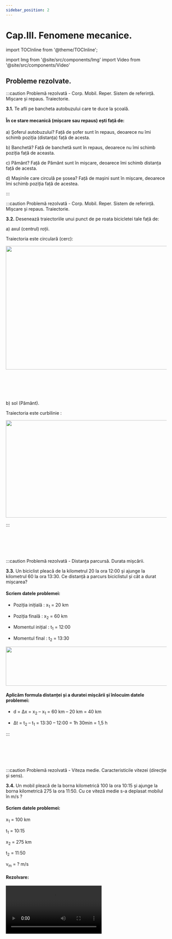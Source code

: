 ```yaml
---
sidebar_position: 2
---
```


# Cap.III. Fenomene mecanice.


import TOCInline from '@theme/TOCInline';

<TOCInline toc={toc} />



import Img from '@site/src/components/Img'
import Video from '@site/src/components/Video'


## Probleme rezolvate.


:::caution Problemă rezolvată - Corp. Mobil. Reper. Sistem de referință. Mișcare și repaus. Traiectorie.

**3.1.** Te afli pe bancheta autobuzului care te duce la școală. 

#### În ce stare mecanică (mișcare sau repaus) ești față de:
a)	Şoferul autobuzului? Față de șofer sunt în repaus, deoarece nu îmi schimb poziția (distanța) față de acesta.

b)	Banchetă? Față de banchetă sunt în repaus, deoarece nu îmi schimb poziția față de aceasta.

c)	Pământ? Față de Pământ sunt în mișcare, deoarece îmi schimb distanța față de acesta.

d)	Mașinile care circulă pe șosea?  Față de mașini sunt în mișcare, deoarece îmi schimb poziția față de acestea.


:::




:::caution Problemă rezolvată - Corp. Mobil. Reper. Sistem de referință. Mișcare și repaus. Traiectorie.

**3.2.** Desenează traiectoriile unui punct de pe roata bicicletei tale față de:

a)	axul (centrul) roții.

Traiectoria este circulară (cerc):

<Img className="img-responsive4" src="fizica/clasa6/capitolul3/3_1_1_Poza4_TraiectoriaCirculara.jpg" width="1280" height="386" />

<br></br>
<br></br>

b) sol (Pământ).

Traiectoria este curbilinie :

<Img className="img-responsive4" src="fizica/clasa6/capitolul3/3_1_1_Poza5_ProblemaModel2TraiectorieCurbilinie.jpg" width="1280" height="304" />


:::


<br></br>
<br></br>










:::caution Problemă rezolvată - Distanța parcursă. Durata mișcării.

**3.3.** Un biciclist pleacă de la kilometrul 20 la ora 12:00 și ajunge la kilometrul 60 la ora 13:30. Ce distanță a parcurs biciclistul și cât a durat mișcarea?


#### Scriem datele problemei:

- Poziția inițială : x<sub>1</sub> = 20 km

- Poziția finală : x<sub>2</sub> = 60 km

- Momentul inițial : t<sub>1</sub> = 12:00
 
- Momentul  final : t<sub>2</sub> = 13:30



<Img className="img-responsive4" src="fizica/clasa6/capitolul3/3_1_2_Poza1_ProblemaModel1Traiectorie.jpg" width="1000" height="122" /> 


#### Aplicăm formula distanței și a duratei mișcării și înlocuim datele problemei:

- d = Δx = x<sub>2</sub> – x<sub>1</sub> = 60 km – 20 km = 40 km

- Δt = t<sub>2</sub> – t<sub>1</sub> = 13:30 – 12:00 = 1h 30min = 1,5 h



:::


<br></br>
<br></br>








:::caution Problemă rezolvată - Viteza medie. Caracteristicile vitezei (direcție și sens).

**3.4.** Un mobil pleacă de la borna kilometrică 100 la ora 10:15 și ajunge la borna kilometrică 275 la ora 11:50. Cu ce viteză medie s-a deplasat mobilul în m/s ?

#### Scriem datele problemei:

x<sub>1</sub> = 100 km

t<sub>1</sub> = 10:15

x<sub>2</sub> = 275 km

t<sub>2</sub> = 11:50

v<sub>m</sub> = ? m/s



#### Rezolvare:


<Video src="https://www.youtube.com/embed/30TtBvVVFCQ" />

<br></br>

- Scriem formula vitezei medii, calculăm distanța parcursă și durata mișcării în SI și înlocuim în formulă:


<Img className="img-responsive4" src="fizica/clasa6/capitolul3/3_1_3_Poza13_RezolvareProblemaModel1_vers2.jpg" width="1000" height="348" />



:::



:::caution Problemă rezolvată - Viteza medie. Caracteristicile vitezei (direcție și sens).

**3.5.** Un șofer pleacă de la borna kilometrică 240 la ora 10:50 și ajunge la borna kilometrică 80 la ora 11:40. Cu ce viteză medie a mers șoferul în m/s și în km/h ?


#### Scriem datele problemei:

x<sub>1</sub> = 240 km

t<sub>1</sub> = 10:50

x<sub>2</sub> = 80 km

t<sub>2</sub> = 11:40

v<sub>m</sub> = ? m/s, km/h


#### Rezolvare:

<Video src="https://www.youtube.com/embed/3_nB2Gc09CY" />

- Scriem formula vitezei medii, calculăm distanța parcursă și durata mișcării în SI și înlocuim în formulă:

<Img className="img-responsive4" src="fizica/clasa6/capitolul3/3_1_3_Poza14_RezolvarePartea1_ProblemaModel2_vers2.jpg" width="1000" height="417" />

<br></br>
<br></br>


- Transformăm viteza din m/s în km/h:

<Img className="img-responsive4" src="fizica/clasa6/capitolul3/3_1_3_Poza15_RezolvarePartea2_ProblemaModel2_vers2.jpg" width="1000" height="148" />





:::


:::caution Problemă rezolvată - Viteza medie. Caracteristicile vitezei (direcție și sens).

**3.6.** Transformă vitezele următoare în m/s:

<Img className="img-responsive4" src="fizica/clasa6/capitolul3/3_1_3_Poza15bis_Cerinta_ProblemaModel3_vers2.jpg" width="1000" height="231" />


<br></br>
<br></br>


#### Rezolvare:

<Video src="https://www.youtube.com/embed/k3psd01JLng" />


<br></br>
<br></br>


<Img className="img-responsive4" src="fizica/clasa6/capitolul3/3_1_3_Poza16_Rezolvare_ProblemaModel3_vers2.jpg" width="1000" height="274" />






:::


:::caution Problemă rezolvată - Viteza medie. Caracteristicile vitezei (direcție și sens).

**3.7.** Diana locuiește la o distanță D = 2 km față de școală. Într-o zi ea a aplecat de acasă la ora 7:10. După ce parcurge un sfert din distanță, realizează că și-a uitat proiectul la fizică și se întoarce să îl ia. La ora 7:50 ajunge la școală. Să se determine viteza medie a Dianei în m/s și în km/h.

#### Scriem datele problemei:

- D = 2 km = 2000 m

- t<sub>1</sub> = 7:10

- t<sub>2</sub> = 7:50



<Img className="img-responsive4" src="fizica/clasa6/capitolul3/3_1_3_Poza5_CalculProblemaModel_vers3.jpg" width="1000" height="642" /> 

<br></br>
<br></br>



Dacă poți reține, o viteză exprimată în m/s poate fi transformată în km/h, prin înmulțirea valorii ei cu **3,6.**

:::











<br></br>
<br></br>






:::caution Problemă rezolvată - Tipuri de mișcare. Mișcarea rectilinie uniformă.

**3.8.** Antrenorul Luizei a cronometrat mișcarea ei pe pista de 100 m și a trecut datele mișcării în următorul tabel.

<Img className="img-responsive4" src="fizica/clasa6/capitolul3/3_1_4a_Poza2_TabelProblemaModel1.jpg" width="1000" height="141" />



a)	Ce fel de mișcare are Luiza ?

b)	Calculează viteza medie.

c)	Determină legea mișcării.


#### Rezolvare:

<Video src="https://www.youtube.com/embed/YI0tJ_5CG3A" />




a) Observăm în tabel faptul că, Luiza parcurge distanțe egale (25 m) în intervale de timp egale (3 s).  Deci Luiza are o mișcare rectilinie și uniformă. Atenție, în cazul în care viteza corpului este constantă, obligatoriu traiectoria este rectilinie. În mișcarea curbilinie și în cea de rotație, viteza nu poate fi constantă. 


b)

<Img className="img-responsive4" src="fizica/clasa6/capitolul3/3_1_4a_Poza3_Ecuatia1ProblemaModel1.jpg" width="1000" height="100" />

<br></br>
<br></br>


Când viteza ne dă cu perioadă, este bine să lucrăm cu fracție ireductibilă 

<Img className="img-responsive4" src="fizica/clasa6/capitolul3/3_1_4a_Poza3bis_Ecuatia1bisProblemaModel1.jpg" width="1000" height="99" />

<br></br>
<br></br>

c)	Înlocuim în legea mișcării pe x<sub>0</sub>, v și pe t<sub>0</sub> :


<Img className="img-responsive4" src="fizica/clasa6/capitolul3/3_1_4a_Poza4_Ecuatia2ProblemaModel1.jpg" width="1280" height="188" />


:::



<br></br>
<br></br>





:::caution Problemă rezolvată - Reprezentarea grafică a mișcării.


**3.9.** Pentru a reprezenta graficul mișcării unui mobil (alergării Luizei pe pista de 100m) trebuie să se parcurgă următoarele patru etape:


#### 3.9.A. Se realizează un tabel cu datele mișcării (pozițiile și momentele de timp corespunzătoare acestora).


<Img className="img-responsive4" src="fizica/clasa6/capitolul3/3_1_4b_Poza1_TabelGraficulMiscarii.jpg" width="1000" height="141" />



#### 3.9.B.	Se trasează axele, două drepte perpendiculare, una orizontală și una verticală, pe foaie de matematică sau pe hârtie milimetrică. Axa orizontală se numește axa abscisei (Ox) și cea verticală se numește axa ordonatei (Oy). Se gradează (calibrează) cele două axe prin alegerea unui etalon pentru fiecare, astfel încât să putem reprezenta toate pozițiile mobilului și momentele corespunzătoare lor. 

Pentru exemplu nostru voi alege ca etalon (scară) pentru axa distanței: 
1 cm : 5 m, iar pentru axa timpului: 1 cm : 1 s.

- Punctul de intersecție al axelor este O = originea pentru fiecare axă, adică în acest punct avem 0 m și 0 s.

- Abscisa este axa timpului. Se notează axa și la extremitatea acesteia, se scrie t (s).

- Ordonata este axa distanțelor (pe această axă se notează pozițiile mobilului). Se notează axa și la extremitatea ei se scrie x (m).


#### 3.9.C.	Se trasează pe grafic fiecare punct din tabel.


•	Primul punct este chiar în origine, O (x<sub>0</sub>=0, t<sub>0</sub>=0).

•	Pentru a reprezenta al doilea punct, A (x<sub>1</sub> = 25 m, t<sub>1</sub> = 3 s), procedăm în felul următor: în dreptul valorii numerice a lui 3 s se duce, punctat, o dreaptă verticală. În dreptul valorii numerice a lui 25 m se duce, punctat, o dreaptă orizontală. Punctul de intersecție al celor două drepte punctate este punctul de pe grafic de coordonate A(x<sub>1</sub>, t<sub>1</sub>).

•	Se continuă și cu celelalte trei puncte: B (x<sub>2</sub>, t<sub>2</sub>), C (x<sub>3</sub>, t<sub>3</sub>), D(x<sub>4</sub>, t<sub>4</sub>), după modelul arătat mai sus, până sunt trecute pe grafic toate cele cinci puncte din tabel.


#### 3.9.D. Se trasează graficul mișcării prin unirea tuturor punctelor construite anterior.



<Img className="img-responsive4" src="fizica/clasa6/capitolul3/3_1_4b_bis_Poza1bis_GraficulMiscarii.jpg" width="1000" height="788" />



<br></br>
<br></br>

<Video src="https://www.youtube.com/embed/PSg_gcnEYXI" />



Observaţie: Nu confunda traiectoria mobilului cu graficul mișcării!

Observaţii:

Folosind graficul mișcării putem afla mai multe informații referitoare la modul în care se deplasează un mobil:

- graficul mișcării rectilinii și uniforme este o dreaptă.

- dacă mobilul este în repaus, graficul mișcării este o dreaptă orizontală.

- pentru a desena graficul mișcării este suficient să reprezentăm minim două puncte care unite, vor determina dreapta graficului.

- dreapta care reprezintă mișcarea rectilinie și uniformă este mai înclinată (formează un unghi mai mare cu orizontala) atunci când viteza este mai mare.




<Video src="https://www.youtube.com/embed/jrC7Ro0KcSY" />


:::






:::caution Problemă rezolvată - Reprezentarea grafică a mișcării.

**3.10.** Graficul mișcării unui mobil este reprezentat în figura următoare: 

<Img className="img-responsive4" src="fizica/clasa6/capitolul3/3_1_4b_Poza2_GraficulMiscariiProblemaModel.jpg" width="1000" height="654" />


a)	Care sunt pozițiile mobilului la momentele: t<sub>1</sub> = 0, respectiv t<sub>2</sub> = 2h?

b)	Se depărtează sau se apropie mobilul de reper?

c)	În ce moment ajunge mobilul la poziția de 120 km?

d)	În ce moment ajunge mobilul în reper?

e)	Care este viteza mobilului în m/s?




#### Rezolvare:


a)	La t<sub>1</sub> = 0 h, mobilul este în poziția x<sub>1</sub> = 200 km. Din origine, urcăm pe verticală (axa poziției) până intersectăm graficul și așa determinăm poziția x<sub>1</sub> = 200 km.
La t<sub>2</sub> = 2 h, mobilul este în poziția x<sub>2</sub> = 100 km. Urcăm pe verticală (axa poziției) până intersectăm graficul și de la grafic mergem pe orizontală punctat, până intersectăm axa poziției, așa determinăm poziția x<sub>2</sub> = 100 km.

b)	Mobilul se apropie de reper (poziția 0 km), deoarece pozițiile mobilului scad odată cu creșterea timpului .

c)	La 120 km, mobilul este la momentul de 1,5 h de la plecare. Pornim cu o dreaptă punctată din 120 km pe orizontală, până întâlnim graficul și de aici, coborâm punctat pe verticală pe axa timpului.

d)	În reper, poziția 0 km, avem timpul de 4 h. Din origine, mergem pe orizontală (axa timpului) până intersectăm graficul și așa determinăm timpul de 4 h.

e)	Scriem formula vitezei:

<Img className="img-responsive4"  src="fizica/clasa6/capitolul3/3_1_4b_Poza3_Ecuatia1ProblemaModel_vers2.jpg" width="1000" height="103" />

La calculul distanței, scădem x<sub>1</sub> - x<sub>2</sub>, deoarece x<sub>1</sub> > x<sub>2</sub> (distanța este tot timpul pozitivă).

La calculul timpului, scădem t<sub>2</sub> - t<sub>1</sub>, deoarece t<sub>2</sub> > t<sub>1</sub> (timpul este pozitiv).

<Img className="img-responsive4" src="fizica/clasa6/capitolul3/3_1_4b_Poza4_Ecuatia2ProblemaModel_vers2.jpg" width="1000" height="124" />

<br></br>
<br></br>


<Video src="https://www.youtube.com/embed/r0HcxgJlXCY" />



:::




:::caution Problemă rezolvată - Reprezentarea grafică a mișcării.

**3.11.** În următorul tabel sunt trecute datele mișcării unui mobil.


<Img className="img-responsive4" src="fizica/clasa6/capitolul3/3_1_4b_Poza4bis_TabelGraficulMiscarii_ProblemaModel.jpg" width="1000" height="79" />

Reprezintă graficul mișcării folosind ca etaloane 
  
  - 1 cm : 2 s
  
  - 1 cm : 2 m.


#### Rezolvare:


<Video src="https://www.youtube.com/embed/1C1IHd6e7cg" />




:::







<br></br>
<br></br>






:::caution Problemă rezolvată - Mișcarea rectilinie uniform variată.

**3.12.** Privește cu atenție datele despre mișcarea fetei. Cum determinăm tipul mișcării ei ? 

Observăm că în intervale de timp egale (de 4 s), fata parcurge distanțe din ce în ce mai mari. Dacă efectuăm calculul vitezelor pe fiecare porțiune, acestea cresc. Vitezele cresc cu valori egale (Δv = 1 m/s) în intervale de timp egale (Δt = 4 s). Cum accelerația este raportul dintre variația vitezei pe intervalul de timp, rezultă că mișcarea este rectilinie uniform accelerată.


<Img className="img-responsive4" src="fizica/clasa6/capitolul3/3_1_6_Poza1_RezolvareaProblemaModel1_vers2.jpg" width="1000" height="521" />

:::



:::caution Problemă rezolvată - Mișcarea rectilinie uniform variată.

**3.13.** Pentru a intra într-o depășire, o mașină care se deplasează cu o viteză de 54 km/h, accelerează cu 4 m/s<sup>2</sup>. La ce viteză ajunge mașina după 5 s ?


#### Rezolvare:

<Video src="https://www.youtube.com/embed/DHe-GVJcZ6Q" />


<br></br>


- Notăm datele problemei și le transformăm în SI:

<Img className="img-responsive4" src="fizica/clasa6/capitolul3/3_1_6_Poza2_DateleProblemeiModel2_vers2.jpg" width="1000" height="386" />


<br></br>
<br></br>

- Scriem formula accelerației și scoatem necunoscuta, v<sub>2</sub>:


<Img className="img-responsive4" src="fizica/clasa6/capitolul3/3_1_6_Poza3_RezolvareaProblemaModel2_vers2.jpg" width="1000" height="342" />

:::


<br></br>
<br></br>





:::caution Problemă rezolvată - Sinteză recapitulativă - Mișcare și Repaus

**3.14.** În următorul tabel se dau datele mișcării a două mobile M<sub>1</sub> și M<sub>2</sub>.

<Img className="img-responsive4" src="fizica/clasa6/capitolul3/3_1_7_Poza1_TabelProblemaModel_vers2.jpg" width="1000" height="108" />


a) Determină pozițiile mobilului M<sub>2</sub> știind legea de mișcare x<sub>M2</sub> = 30 + 12∙ t

b) Realizează graficele mișcării celor două mobile.

**Etaloane:**

1 cm : 30 m

1 cm : 5 s


c) Care este poziția celor două mobile la t = 20 s ?

d) Determină viteza medie a celor două mobile.

e) Scrie legea de mișcare pentru mobilul M<sub>1</sub>.



#### Rezolvare:

<Video src="https://www.youtube.com/embed/7EvS-3eY7Qw" />

<br></br>

a) x<sub>M2</sub> = 30 + 12 ∙ t

x<sub>0M2</sub> = 30 + 12 ∙ 0 = 30 m

x<sub>1M2</sub> = 30 + 12 ∙ 5 = 90 m

x<sub>2M2</sub> = 30 + 12 ∙ 30 = 390 m

x<sub>3M2</sub> = 30 + 12 ∙ 40 = 510 m


<Img className="img-responsive4" src="fizica/clasa6/capitolul3/3_1_7_Poza2_TabelProblemaModel_Completat_vers2.jpg" width="1000" height="109" />


<br></br>
<br></br>

b)	Graficul de mișcare al celor două mobile:

<Img className="img-responsive4" src="fizica/clasa6/capitolul3/3_1_7_Poza3_GraficMiscare.jpg" width="1000" height="704" />



<br></br>
<br></br>


c) Pentru M<sub>1</sub>: la t = 20 s avem poziția x = 120 m.

Pentru M<sub>2</sub>: la t = 20 s avem poziția x = 270 m.


d)

<Img className="img-responsive4" src="fizica/clasa6/capitolul3/3_1_7_Poza4_RezolvareLiteraD_vers2.jpg" width="1000" height="227" />


<br></br>
<br></br>


e) x<sub>M1</sub> = x<sub>0</sub> + v(t – t<sub>0</sub>) = 0 + 6 ∙ t = 6t

:::



<br></br>
<br></br>










:::caution Problemă rezolvată - Masa, măsură a inerţiei. Unităţi de măsură.

**3.15.** O minge de tenis de câmp și una de baschet se deplasează cu aceeași viteză. Pe care o oprești mai ușor?


#### Rezolvare:

Oprim mai ușor mingea de tenis deoarece, ea are masa mai mică decât cea de baschet. Având masa mai mică are și inerția mai mică și se opune mai puțin la schimbarea stării de mișcare în care se afla.

:::



<br></br>
<br></br>




:::caution Problemă experimentală - Densitatea corpurilor, unitate de măsură. Determinarea densităţii.


**3.16.** Densitatea, o constantă de material.


<Video src="https://www.youtube.com/embed/Jo0bJ-ZWoqQ" />


**Materiale necesare:** cântar, 2 pahare Berzelius, cilindru gradat, apă.

**Descrierea experimentului:** 

- Măsoară cu cilindrul gradat un anumit volum de apă: V<sub>1</sub> = 50cm<sup>3</sup>.
- Măsoară cu cântarul masa acestui volum de apă: m<sub>1</sub> = 50 g.
- Măsoară cu cilindrul gradat un alt volum de apă: V<sub>2</sub> = 200 cm<sup>3</sup>.
- Măsoară cu cântarul masa celui de-al doilea volum de apă: m<sub>2</sub> = 200,1 g.
- Calculează pentru fiecare volum de apă, raportul dintre masa și volumul apei. 

Ce observi ?




Observaţie: Observăm că deși masa și volumul apei din pahar se modifică, raportul lor rămâne constant.




**Concluzia experimentului:**


<Img className="img-responsive4" src="fizica/clasa6/capitolul3/3_2_4_Poza1_FormulaDensitatii.jpg" width="1000" height="113" />





:::






:::caution Problemă experimentală - Densitatea corpurilor, unitate de măsură. Determinarea densităţii.


**3.17.** Determinarea densității unui corp.


<Video src="https://www.youtube.com/embed/kDMFrEzFQAs" />


**Materiale necesare:** cântar, un corp (cilindru metalic), cilindru gradat cu apă.

**Descrierea experimentului:** 

- Măsoară cu cântarul masa corpului: m = 73,3 g.
- Măsoară cu cilindrul gradat volumul corpului: V = 10 cm<sup>3</sup>.
- Calculează raportul dintre masa și volumul corpului. 


Observaţie: Raportul dintre masa și volumul corpului reprezintă densitatea corpului.



**Concluzia experimentului:**


<Img className="img-responsive4" src="fizica/clasa6/capitolul3/3_2_4_Poza4_CalculExperimentul7_vers2.jpg" width="1000" height="281" />



:::







:::caution Problemă rezolvată - Densitatea corpurilor, unitate de măsură. Determinarea densităţii.

**3.18.** Cât cântărește un litru de ulei alimentar? Densitatea uleiului este de 0,8 g/mL.


#### Rezolvare:



- Notăm datele problemei și le transformăm în SI:

<Img className="img-responsive4" src="fizica/clasa6/capitolul3/3_2_4_Poza5_DateleProblemeiModel1_vers3.jpg" width="1000" height="317" />

<br></br>
<br></br>


- Scriem formula densității și scoatem necunoscuta:


<Img className="img-responsive4" src="fizica/clasa6/capitolul3/3_2_4_Poza6_RezolvareaProblemeiModel1.jpg" width="1000" height="246" />


<br></br>
<br></br>



<Video src="https://www.youtube.com/embed/bR14A1--ICY" />


:::







<br></br>
<br></br>







:::caution Problemă experimentală - Greutatea (G)


**3.19.** Cum măsurăm accelerația gravitațională a Pământului ?



<Video src="https://www.youtube.com/embed/KF5SzpFSRsc" />


**Materiale necesare:** dinamometru, corp cu cârlig și discuri crestate.



**Descrierea experimentului:** 

- Măsoară cu un dinamometru greutățile mai multor corpuri a căror masă o cunoști.
- Calculează pentru fiecare corp raportul G/m. Trece datele în următorul tabel:
 
<Img className="img-responsive4" src="fizica/clasa6/capitolul3/3_3_3_1_Poza1_PozaTabelExperiment13.jpg" width="1000" height="403" />


Observaţie: Raportul G/m are aceeași valoare pentru fiecare corp în parte. Se obține valoarea 10 N/kg.




**Concluzia experimentului:**

Raportul G/m are aceeași valoare respectiv 10 N/kg.


:::



:::caution Problemă rezolvată - Greutatea (G)


**3.20.** Cât cântărește un corp cu o greutate de 1 N ?


#### Rezolvare:



- Notăm datele problemei:

G = 1 N 

g = 9,8 N/kg

m = ?


- Scriem formula greutății și scoatem necunoscuta :


<Img className="img-responsive4" src="fizica/clasa6/capitolul3/3_3_3_1_Poza2_PozaRezolvareProblemaModel1_vers3.jpg" width="1000" height="226" />



:::

<br></br>
<br></br>







:::caution Problemă experimentală - Forța elastică (Fe)


**3.21.** Cum se determină constanta elastică?



<Video src="https://www.youtube.com/embed/Zc31kjOmRsg" />



**Materiale necesare:** dinamometru, disc cu mase marcate, riglă.


Observaţie: Greutatea corpului suspendat este forța deformatoare, egală în modul cu forța elastică (au aceeași valoare numerică) : |G<sub>1</sub> | = |F<sub>1</sub> | = |F<sub>e1</sub> |.



**Descrierea experimentului:** 

- Suspendă dinamometrul pe un suport.

- Măsoară lungimea inițială a resortului dinamometrului: L<sub>0</sub> = 2 cm.

- Suspendă de cârligul dinamometrului un corp și măsoară-i greutatea G<sub>1</sub> = F<sub>e1</sub> = 0,12 N.

- Măsoară lungimea resortului dinamometrului deformat: L<sub>1</sub> = 3,2 cm.

- Calculează alungirea (deformarea) resortului : ΔL<sub>1</sub> = L<sub>1</sub> - L<sub>0</sub> = 1,2 cm.

- Mai repetă aceleași operații pentru încă cel puțin un corp de masă diferită față de primul. Trece datele experimentale în următorul tabel :
 

 
<Img className="img-responsive4" src="fizica/clasa6/capitolul3/3_3_3_3_Poza5_TabelExperiment15_vers2.jpg" width="1000" height="313" />


Observaţie: Raportul F<sub>e</sub> / ΔL este constant pentru un resort dat. 




**Concluzia experimentului:**

Cu cât greutatea corpului suspendat crește, cu atât crește și alungirea resortului.  Deci, forța elastică este direct proporțională cu deformarea resortului.




:::





:::caution Problemă rezolvată - Forța elastică (Fe)

**3.22.** Un resort are lungimea inițială de 6 cm și când este deformat are 10 cm. Știind că resortul are 40 N /m, determină:

a)	Forța deformatoare.

b)	Forța elastică.

c)	Ce fel de deformare elastică suferă resortul ?

d)	Reprezintă cele două forțe ce acționează asupra resortului.



#### Rezolvare:

- Notăm datele problemei și le transformăm în SI:

<Img className="img-responsive4" src="fizica/clasa6/capitolul3/3_3_3_3_Poza6_DateleInitialeProblemaModel1.jpg" width="1000" height="450" />

<br></br>
<br></br>

a) Scriem legea deformării elastice: |F| = |F<sub>e</sub>| = k ∙ ΔL

<Img className="img-responsive4" src="fizica/clasa6/capitolul3/3_3_3_3_Poza7_RezolvarePunctulAProblemaModel1.jpg" width="1000" height="184" />

<br></br>
<br></br>


b) Forța elastică (Fe) este egală în modul cu forța deformatoare (F).

|F<sub>e</sub>| = |F| = 1,6 N.

<br></br>

c)	Resortul este alungit, deoarece lungimea lui creşte când este deformat.

<br></br>

d)	Forța deformatoare (F) o desenăm un segment cu săgeată orientat spre dreapta, deoarece ea alungeşte resortul.

Forța elastică (F<sub>e</sub>) o desenăm un segment cu săgeată orientat în sens opus forței deformatoare (spre stânga), deoarece ea readuce la forma inițială resortul.


<Img className="img-responsive4" src="fizica/clasa6/capitolul3/3_3_3_3_Poza8_fortaDeformatoareSiFortaElastica.jpg" width="1280" height="422" />

:::






<br></br>


:::caution Problemă rezolvată - Forța elastică (Fe)

**3.23.** Un resort are lungimea inițială de 8 cm, iar deformat are lungimea de 3 cm. Știind forța elastică de 400 N, se cere :

a)	Constanta elastică a resortului.

b)	Tipul deformării.

c)	Reprezentarea forței deformatoare și a forței elastice folosind ca etalon 

1 cm = 200 N.


#### Rezolvare




- Scriem datele problemei:

l<sub>1</sub> = 8 cm

l<sub>2</sub> = 3 cm

F<sub>e</sub> = 400 N

a)	Scriem legea deformării elastice, calculăm deformarea Δl și scoatem necunoscuta k:


<Img className="img-responsive4" src="fizica/clasa6/capitolul3/3_3_3_3_Poza9_RezolvareProblemaModel2_vers2.jpg" width="1000" height="367" />

b) Tipul deformării: comprimare, deoarece l<sub>2</sub> < l<sub>1</sub>.



c)	1 cm : 200 N

400 : 200 = 2cm au segmentele celor două forțe, egale în modul dar de sens opus.

<Img className="img-responsive4" src="fizica/clasa6/capitolul3/3_3_3_3_Poza10_DesenForteProblemaModel2.jpg" width="1000" height="622" />

<br></br>

<Video src="https://www.youtube.com/embed/zrDhDLzIfk0" />



:::





<br></br>




:::caution Problemă rezolvată - Forța elastică (Fe)

**3.24.** Un resort este deformat cu 5 dm de o forță de 3000 N.
 
a)	Cât este forța care deformează același resort cu 900 mm ?
 
b)	Reprezintă graficul deformării în funcție de forța deformatoare, folosind ca etaloane:

  - pentru axa forței 1cm = 1000 N și 
  
  - pentru axa deformării 1cm = 0,1 m.



#### Rezolvare


- Scriem datele problemei și le transformăm în SI:


<Img className="img-responsive4" src="fizica/clasa6/capitolul3/3_3_3_3_Poza11_DateleProblemeiProblemaModel3_vers2.jpg" width="1000" height="277" />

a) Scriem legea deformării elastice pentru prima forță deformatoare și scoatem necunoscuta k:



<Img className="img-responsive4" src="fizica/clasa6/capitolul3/3_3_3_3_Poza12_RezolvareLitAProblemaModel3_vers2.jpg" width="1000" height="247" />



Scriem legea deformării elastice pentru a doua forță deformatoare și scoatem necunoscuta F<sub>2</sub>:


<Img className="img-responsive4" src="fizica/clasa6/capitolul3/3_3_3_3_Poza13_RezolvareLitAPart2ProblemaModel3_vers2.jpg" width="1000" height="104" />



b) 

<Img className="img-responsive4" src="fizica/clasa6/capitolul3/3_3_3_3_Poza14_graficProblemaModel3.jpg" width="1000" height="705" />



<br></br>

<Video src="https://www.youtube.com/embed/d2euTrSJOC0" />


:::





<br></br>
<br></br>







:::caution Probleme recapitulative de dificultate crescută (pentru olimpici) - Mișcare și Repaus

<br></br>


**3.25.** Un mobil se mișcă uniform încetinit până la oprire cu accelerația de 1,5 m/s<sup>2</sup>, într-un minut. Ce distanță a parcurs mobilul?


#### Rezolvare:



- Notăm datele problemei:

  - a = 1,5 m/s<sup>2</sup> = constantă
  
  - v<sub>0</sub> > 0
  
  - v = 0 (mobilul se oprește)
  
  - Δt = 1 min = 60 s



- Scriem formula accelerației și calculăm viteza inițială, v<sub>0</sub>, a mobilului:


<Img className="img-responsive4" src="fizica/clasa6/capitolul3/3_1_8_Poza1_Rezolvare1_ProblemaModel1_vers2.jpg" width="1000" height="191" />

<br></br>
<br></br>


- Din expresia vitezei medii obținem :



<Img className="img-responsive4" src="fizica/clasa6/capitolul3/3_1_8_Poza2_Rezolvare2_ProblemaModel1.jpg" width="1000" height="80" />


<br></br>
<br></br>


- Cum în mișcarea uniform variată viteza este o funcție liniară de timp (adică crește/scade constant în aceleași interval de timp), viteza medie este media aritmetică a vitezelor inițială (v<sub>0</sub>) și finală (v), obținem:


<Img className="img-responsive4" src="fizica/clasa6/capitolul3/3_1_8_Poza3_Rezolvare3_ProblemaModel1_vers2.jpg" width="1000" height="249" />




<br></br>
<br></br>







<Video src="https://www.youtube.com/embed/URkVWrt_WzM" />


:::





:::caution Probleme recapitulative de dificultate crescută (pentru olimpici) - Mișcare și Repaus

<br></br>


**3.26.** Determinarea legii mișcării uniform variată.


#### Rezolvare:


- Din expresia vitezei medii obținem:



<Img className="img-responsive4" src="fizica/clasa6/capitolul3/3_1_8_Poza4_Rezolvare1_ProblemaModel2.jpg" width="1000" height="67" />


<br></br>
<br></br>



- Cum în mișcarea uniform variată viteza este o funcție liniară de timp (adică crește/scade constant în aceleași interval de timp), viteza medie este media aritmetică a vitezelor inițială (v<sub>0</sub>) și finală (v), obținem:



<Img className="img-responsive4" src="fizica/clasa6/capitolul3/3_1_8_Poza5_Rezolvare2_ProblemaModel2.jpg" width="1000" height="99" />


<br></br>
<br></br>


- Din formula accelerației scoatem viteza și apoi o înlocuim în formula poziției:


<Img className="img-responsive4" src="fizica/clasa6/capitolul3/3_1_8_Poza6_Rezolvare3_ProblemaModel2.jpg" width="1000" height="303" />



<br></br>
<br></br>





<Video src="https://www.youtube.com/embed/zjaftdqniWk" />






:::






:::caution Probleme recapitulative de dificultate crescută (pentru olimpici) - Mișcare și Repaus

<br></br>

**3.27.** O mașină se deplasează cu o viteză constantă de 25 m/s. Un motociclist demarează (pornește) în momentul în care mașina a trecut pe lângă el, cu o mișcare uniform acccelerată, atingând viteza de 25 m/s în 10 s fără a înceta să accelereze. Să se determine timpul după care motociclistul ajunge din urmă mașina.



##### Rezolvare:


- Notăm datele problemei cele referitoare la mașină cu indice 1 și cele referitoare la motociclist cu indice 2:

  - v<sub>1</sub> = 25 m/s = constant
  
  - v<sub>2</sub> = 25 m/s = crește constant în intervale de timp egale
  
  - a<sub>1</sub> = 0 m/s<sup>2</sup>
   
  - a<sub>2</sub> = constant
  
  - Δt<sub>2</sub> = 10 s
   
  - Pentru cele 2 mobile avem x<sub>0</sub>, v<sub>0</sub>, t<sub>0</sub> = 0, Δt = t


- Scriem legea mișcării mobilului 1 (mașinii):


<Img className="img-responsive4" src="fizica/clasa6/capitolul3/3_1_8_Poza7_Rezolvare1_ProblemaModel3.jpg" width="1000" height="59" />


<br></br>
<br></br>


- Calculăm accelerația mobilului 2 (motocicletei) și îi scriem legea mișcării:


<Img className="img-responsive4" src="fizica/clasa6/capitolul3/3_1_8_Poza8_Rezolvare2_ProblemaModel3_vers2.jpg" width="1000" height="254" />


<br></br>
<br></br>


- Punem condiția ca cele două mobile să se întâlnească: x<sub>1</sub> = x<sub>2</sub> și aflăm timpul de întâlnire:



<Img className="img-responsive4" src="fizica/clasa6/capitolul3/3_1_8_Poza9_Rezolvare3_ProblemaModel3.jpg" width="1000" height="390" />



<br></br>
<br></br>





<Video src="https://www.youtube.com/embed/9lQ0KnhoOzs" />




:::



<br></br>


:::caution Probleme recapitulative rezolvate - Inerție. Masă. Densitate. Tipuri de forțe.

**3.28** O bilă de sticlă de 10 g are densitatea 2,5 g/cm3. 

#### Se cere:

a)	Greutatea bilei.

b)	Volumul bilei în SI.



#### Rezolvare:


- Scriem datele problemei și le transformăm în SI:


<Img className="img-responsive4" src="fizica/clasa6/capitolul3/3_5_Poza1_DateleProblemei_ProblemaModel1_vers2.jpg" width="1000" height="318" />

<br></br>
<br></br>

a) Scriem formula greutății și înlocuim datele problemei:


G = masă ∙ accelerație gravitațională = m ∙ g = 0,01 kg ∙ 10 n/kg = 0,1 N


b)	Scriem formula densității și scoatem necunoscuta, volumul:


<Img className="img-responsive4" src="fizica/clasa6/capitolul3/3_5_Poza2_RezolvarePunctulB_ProblemaModel1_vers2.jpg" width="1000" height="276" />

<br></br>
<br></br>


<Video src="https://www.youtube.com/embed/Frrmos1KG7o" />



:::


:::caution Probleme recapitulative rezolvate - Inerție. Masă. Densitate. Tipuri de forțe.


**3.29.** Uleiul dintr-o olivieră are greutatea de 10 N și densitatea 0,8 kg/L. 

#### Se cere:

a)	Masa de ulei.

b)	Încape acest ulei din olivieră într-o sticlă de 1 L ?

c)	Volumul uleiului în SI.

- Scriem datele problemei:

G = 10 N

ρ = 0,8 kg/L



#### Rezolvare:

a) Scriem formula greutății și scoatem necunoscuta, m:


<Img className="img-responsive4" src="fizica/clasa6/capitolul3/3_5_Poza3_RezolvarePunctulA_ProblemaModel2_vers2.jpg" width="1000" height="204" />


<br></br>
<br></br>


b) Scriem formula densității și scoatem necunoscuta, volumul, V în litri :


<Img className="img-responsive4" src="fizica/clasa6/capitolul3/3_5_Poza4_RezolvarePunctulB_ProblemaModel2_vers2.jpg" width="1000" height="240" />

<br></br>
<br></br>


Deci, volumul de 1,2 L de ulei din olivieră nu încape într-o sticlă de 1 L (este prea mare și se revarsă).


<Img className="img-responsive4" src="fizica/clasa6/capitolul3/3_5_Poza5_RezolvarePunctulC_ProblemaModel2_vers3.jpg" width="1000" height="108" />


<br></br>
<br></br>



<Video src="https://www.youtube.com/embed/-ut7y4eueH4" />



:::





:::caution Probleme recapitulative rezolvate - Inerție. Masă. Densitate. Tipuri de forțe.

**3.30.** Să se transforme următoarele densități în SI:


<Img className="img-responsive4" src="fizica/clasa6/capitolul3/3_5_Poza5bis_Cerinta_ProblemaModel3.jpg" width="1000" height="202" />

<br></br>
<br></br>


#### Rezolvare:

<Img className="img-responsive4" src="fizica/clasa6/capitolul3/3_5_Poza6_Rezolvare_ProblemaModel3_vers2.jpg" width="1000" height="345" />


<br></br>
<br></br>






<Video src="https://www.youtube.com/embed/sWYgemgVT7Y" />

:::





:::caution Probleme recapitulative rezolvate - Inerție. Masă. Densitate. Tipuri de forțe.

**3.31.** Ștefania are trei lichide în cantități egale, pe care le-a turnat cu grijă într-un pahar astfel încât să nu se amestece și să formeze trei straturi distincte. Pentru a afla ordinea de turnare a celor trei lichide a studiat tabelul cu densități (la temperatura camerei) și a aflat densitățile celor trei lichide:

- Ulei de măsline: 0,91 g/cm<sup>3</sup>

- Glicerină: 1,26 g/cm<sup>3</sup>

- Apă: 1 g/cm<sup>3</sup>


**Se cere:**

Care este ordinea în care Ștefania a turnat cele trei lichide în pahar pentru a se forma trei straturi separate? Explică această ordine.


#### Rezolvare:

Ordinea turnării celor 3 lichide în pahar este următoarea:

I. Glicerina - cu densitatea cea mai mare.

II. Apa - cu densitatea mai mică decât a glicerinei

III. Uleiul de măsline - cu cea mai mică densitate. 




:::



:::caution Probleme recapitulative rezolvate - Inerție. Masă. Densitate. Tipuri de forțe.

**3.32.** Pe talerele unei balanțe, Marius a pus câte un cub cu latură de 1 cm, astfel: pe cel din stânga a pus un cub din lemn de stejar cu densitatea de 0,7 g/cm<sup>3</sup>, iar pe cel din dreapta a pus un cub de oțel cu densitatea de 7,7 g/cm<sup>3</sup>. 

**Se cere:**

a)	În ce partea se mișcă acul indicator?

b)	Ce masă marcată și pe care taler trebuie adăugată pentru a echilibra balanța?

c)	Dacă ambele cuburi au latura de 2 cm, ce masă marcată trebuie adăugată?


<Img className="img-responsive4" src="fizica/clasa6/capitolul3/3_5_Poza7_Desen_ProblemaModel5.jpg" width="1000" height="491" />



#### Rezolvare:

a)	Acul indicator se mișcă în partea stângă, deoarece la același volum, cubul cu densitate mai mare are și masa mai mare.

b)	Pentru a afla ce masă marcată trebuie adăugată aflăm masele celor două cuburi și apoi diferența lor:


<Img className="img-responsive4" src="fizica/clasa6/capitolul3/3_5_Poza8_Rezolvare1_ProblemaModel5.jpg" width="1000" height="381" />

Masa oțelului este cu 7 g mai mare decât masa lemnului. 

Deci trebuie adăugată o masă marcată de 7 g pe talerul din stânga (al lemnului) pentru a echilibra balanța.


c) Pentru a afla ce masă marcată trebuie adăugată aflăm masele celor două cuburi și apoi diferența lor:	

<Img className="img-responsive4" src="fizica/clasa6/capitolul3/3_5_Poza9_Rezolvare2_ProblemaModel5.jpg" width="1000" height="390" />

Masa oțelului este cu 56 g mai mare decât masa lemnului, când latura cubului este de 2 cm.
 
Deci trebuie adăugată o masă marcată de 56 g pe talerul din stânga (al lemnului) pentru a echilibra balanța.




<Video src="https://www.youtube.com/embed/PlJj9ifB6T4" />




:::





<br></br>
<br></br>





## Exerciții.



:::caution Exerciții - Viteza medie.

**3.33.** Miruna pleacă din Sinaia, oraș situat la 120 km de kilometrul zero din București, la ora 12:55 și ajunge la 10 km de București la ora 13:50. Ce viteză medie a avut ?


<br></br>

**3.34.** Transformă următoarele viteze în m/s ?

<Img className="img-responsive4" src="fizica/clasa6/capitolul3/3_1_3_Poza17_Tema2.jpg" width="1000" height="207" />


<br></br>

**3.35.** Cum să îți măsori viteza de alergare pe o pistă de 100 m: 

- Poți să rogi profesorul de sport sau un coleg să te cronometreze, când alergi două ture de sală (după o încălzire în prealabil făcută, ca să nu riști vreo întindere musculară).  

- Împarți distanța (96 m) la timpul obținut și așa îți obții viteza ta de alergare. 

- Poți să o compari cu recordul de viteză (9,58 m/s).

:::




:::caution Exerciții - Tipuri de mișcare. Mișcarea rectilinie uniformă.

**3.36.** În următorul tabel sunt trecute datele mișcării unui mobil.

<Img className="img-responsive4" src="fizica/clasa6/capitolul3/3_1_4a_Poza5_TabelTema1.jpg" width="1000" height="155" />

**Se cere:**

a) Ce fel de mișcare are mobilul? De ce?

b) Calculează viteza medie.

c) Determină legea mișcării.




:::







:::caution Exerciții - Reprezentarea grafică a mișcării

**3.37.** În următorul tabel sunt trecute datele mișcării unui mobil.

<Img className="img-responsive4" src="fizica/clasa6/capitolul3/3_1_4b_Poza5_TabelTema1.jpg" width="1000" height="155" />

**Se cere:**

a) Știind legea mișcării acestui mobil: x = 10 + 5 ∙ t, determină pozițiile mobilului corespunzătoare timpilor din tabel.

b) Reprezintă graficul mișcării folosind ca etaloane 
  - 1 cm : 10 m
  - 1 cm : 4 s.

c) Determină pe grafic poziția mobilului la t = 8s.

d) Calculează viteza medie.

e) Ce fel de mișcare are mobilul? De ce?




:::





:::caution Exerciții - Mișcarea rectilinie uniform variată

**3.38.** Un corp este lăsat să cadă liber de la o anumită înălțime cu o accelerație egală cu 10 m/s<sup>2</sup>. După cât timp ajunge corpul la o viteză de 4 m/s ?

:::



<br></br>
<br></br>




:::caution Exerciții recapitulative - Mișcare și Repaus

**3.39.** Stabilește pentru următoarele afirmații dacă sunt adevărate(A) sau false(F) :
	
  - a) O casă este în stare de repaus față de Soare.

  - b) Șoferul autobuzului este în stare de repaus față de călătorii aflați pe scaune.

  - c) Un avion este în stare de mișcare față de sol.

  - d) Viteza medie este media aritmetică a vitezelor momentane ale mobilului.

  - e) Un corp este în mișcare rectilinie accelerată.

  - f) Un mobil are o mișcare de rotație când traiectoria sa este un cerc.

  - g) În mișcarea rectilinie uniformă mobilul parcurge distanțe egale în intervale de timp egale.

  - h) Graficul mișcării rectilinii uniforme este o linie dreaptă. 

  - i) Când un corp pornește are o mișcarea frânată.

  - j) Când un corp oprește are o mișcarea accelerată.



<br></br>
<br></br>


**3.40.** Care dintre următoarele mobile au viteza medie mai mare: primul mobil care a parcurs o distanță de 600 hm în 0,3 h sau al doilea mobil care a parcurs o distanță de 50 km în 50 min ?

<br></br>
<br></br>


**3.41.** Transformă în SI următoarele viteze:

  - a) v = 5400 dam/h 
  - b) v = 300 dm/min


<br></br>
<br></br>


**3.42.** Transformă în SI următoarele accelerații:

  - a) a = 240 cm/min<sup>2</sup>
  - b) a = 7800 km/h<sup>2</sup> 


<br></br>
<br></br>



**3.43.** Privește cu atenție următorul grafic:

<Img className="img-responsive4" src="fizica/clasa6/capitolul3/3_1_9_Poza1_GraficExercitiul5.jpg" width="1000" height="783" />

 
  - a) Ce fel de mișcare are mobilul ? De ce ?

  - b) Completează tabelul cu datele mișcării mobilului.

  - c) Determină pe grafic timpul la poziția x = 125 km.

  - d) Determină pe grafic poziția la t = 0,75 h.

  - e) Calculează viteza medie a mobilului.

  - f) Scrie legea mișcării acestui mobil.


<br></br>
<br></br>

**3.44.** În următorul tabel se dau datele mișcării a două mobile M<sub>1</sub> și M<sub>2</sub>.

<Img className="img-responsive4" src="fizica/clasa6/capitolul3/3_1_9_Poza2_TabelExercitiul6.jpg" width="1000" height="109" />

  - a) Determină pozițiile mobilului M<sub>2</sub>, știind legea de mișcare :

  x<sub>M2</sub> = 20 + 2 ∙ t


  - b) Realizează graficele mișcării celor două mobile.

  Etaloane:1 cm : 40 hm, 1 cm : 10 min.
	
  - c) Care este poziția celor două mobile la t = 30 min ?

  - d) Determină vitezele medii ale celor două mobile.

  - e) Scrie legea de mișcare pentru mobilul M<sub>1</sub>.



<br></br>
<br></br>


**3.45.** Ce accelerație are o mașină de Formula 1 care la pornire atinge o viteză de 100 km/h în 2 s ?


:::



<br></br>
<br></br>



:::caution Exerciții recapitulative - Inerție. Masă. Densitate. Tipuri de forțe.

**3.46.** Completează următoarele afirmații:

a)	Forța de frecare este forța care apare la suprafața de……………….dintre două corpuri în mișcare unul față de celălalt și care se …………..mișcării unui corp față de celălalt.

b)	Forța de greutate este forța cu care Pământul ……………………………………… un corp.

c)	Forța elastică este forța care apare în interiorul unui corp…………….., având rolul de a readuce corpul la ……………………………………..și care este egală, dar de sens opus cu forța…………………………

d)	Efectul dinamic al interacțiunii constă în schimbarea……………….unui corp în urma interacțiunii sale cu un alt corp.

e)	Efectul static al interacțiunii constă în ……………………..unui corp în urma interacțiunii cu un alt corp.


<br></br>


**3.47.** Dă două exemple:

a) De deformări plastice.

b) De deformări elastice.

c) Care arată importanța forței de frecare.

d) Care arată importanța forței de greutate.

e) Care arată importanța forței elastice.


<br></br>


**3.48.** Indică instrumentul de măsură pentru:

a) Densitate.

b) Masă.

c) Greutate.

d) Forța de frecare.



<br></br>

**3.49.** Indică unitatea de măsură în SI pentru:

a) Forța elastică.

b) Densitate.

c) Masă.

d) Greutate.


<br></br>

**3.50.** Indică pe desen componentele principale ale balanței:


<Img className="img-responsive4" src="fizica/clasa6/capitolul3/3_6_Poza1_PozaBalanta.jpg" width="1000" height="628" />




<br></br>
<br></br>
<br></br>



**3.51.** Identifică interacțiunile din următoarele afirmații și efectele lor:

a) Mara trage un elastic cu mâna.

b) Vâsla unei bărci lovește apa.

c) O minge sparge un geam.

d) Un copil stă pe un fotoliu.

e) Fotbalistul lovește cu piciorul o minge.

f) Vântul suflă în pânza unui windSurf.

g) Arcașul trage cu arcul o săgeată.

h) O mașină se izbește de un pom.

i) Un om sare cu coarda elastică (bungee jumping).

j) O crosă lovește o minge de golf.

k) Un copil sare pe o trambulină.

l) Tacul lovește o bilă de biliard.  


<br></br>



**3.52.** Ce greutate are un corp ce cântărește 40 g ?

<br></br>


**3.53.** Cât cântărește un corp cu greutatea de 300 N ?

<br></br>


**3.54.** Ce masă are un corp de plumb de 100 mm<sup>3</sup>, știind densitatea plumbului de 11,3 g/cm<sup>3</sup>?

<br></br>


**3.55.** Ce volum are 200 g de alcool care are densitatea de 0,78 g/cm<sup>3</sup>?

<br></br>

**3.56.** Ce greutate au 2 L de mercur cu densitatea de 13,55 kg/L?

<br></br>

**3.57.** Greutatea mierii dintr-un borcan este de 28 N. Știind că mierea are densitatea de 1,4 g/cm3, determină volumul acesteia.

<br></br>

**3.58.** Ce se întâmplă cu tine când ești într-un autobuz care oprește brusc? De ce?

<br></br>

**3.59.** De ce un atlet care aleargă pe pista de 100 m, după linia de sosire nu se poate opri brusc?

<br></br>

**3.60.** Care sanie se oprește mai ușor la baza derdelușului, una pe care stă un copil de 20 kg sau alta pe care stă un copil de 40 kg? De ce? 

<br></br>

**3.61.** Dintre doi atleți, unul de 60 kg și unul de 50 kg, care se oprește mai aproape de linia de sosire? De ce?

<br></br>

**3.62.** Un resort are lungimea inițială de 4 cm, iar când este deformat are lungimea de 7 cm.
 
a)	Ce fel de deformare elastică suferă acest resort ?
 
b)	Cât este forța elastică ce apare în resort ?

c)	Reprezintă pe resortul din imagine forța deformatoare și forța elastică.


<Img className="img-responsive4" src="fizica/clasa6/capitolul3/3_6_Poza2_DesenResort.jpg" width="1000" height="248" />



<br></br>
<br></br>
<br></br>


**3.63.** Transformă în SI următoarele densități:

a)	0,978 g/cm<sup>3</sup>
 
b)	21,46 kg/L

c)	0,0025 g/mm<sup>3</sup>.

<br></br>


**3.64.** Identifică interacțiunile din următoarele afirmații și efectele lor:

a)	Un copil decupează din carton o figurină.

b)	Dora întinde un elastic.

c)	Mașina accelerează după semafor.

d)	Tramvaiul face o curbă la dreapta.


:::


<br></br>
<br></br>



## Teste de autoevaluare.




:::caution TEST1: Test de autoevaluare - Mișcare și Repaus 

<br></br>

**3.65.** În ce stare mecanică este un televizor față de masă. **-1p**

<br></br>

**3.66.** Ce poți spune despre mișcarea unui mobil căruia îi crește viteza și ia o curbă? **-1p**

<br></br>

**3.67.** În tabel sunt trecute datele mișcării mobilului 1.


<Img className="img-responsive4" src="fizica/clasa6/capitolul3/3_1_10_Poza1_Tabel_Exercitiul3.jpg" width="1000" height="108" />

<br></br>
<br></br>

a) Determină pozițiile mobilului 2 pentru timpii trecuți în tabel, folosind legea de mișcare a acestuia: x<sub>M2</sub> =3∙t. **-1p**

b) Realizează graficele celor două mobile. Folosește ca etaloane: 1 cm : 10 hm și 1cm : 5min. **-1,5p**

c) Determină poziția celor două mobile la timpul de 25 min, pe graficele celor două mobile. **-0,5p**

d) Determină viteza medie a celor două mobile în SI. **-1,5p**

e) Determină legea de mișcare a mobilului 1. **-0,5p**

<br></br>

**3.68.** O mașină într-un interval de 6 s de la pornire ajunge la 5 m/s. Cât este accelerația medie a ei? **-1p**


Oficiu **-2p**




:::



<br></br>
<br></br>





:::caution TEST2: Test de autoevaluare - Inerție. Masă. Densitate. Tipuri de forțe.

**3.69.** Care minge o oprim mai ușor, una de tenis sau una de baschet, când au aceeași viteză? De ce? **-1p**

<br></br>

**3.70.** Dă două exemple care să arate importanța greutății / forței de frecare / forței elastice. **-1p**

<br></br>

**3.71.** Indică unitățile de măsură în SI pentru: greutate, forța de frecare, masă și densitate. **-1p**

<br></br>


**3.72.** Completează următoarele afirmații: **-1p**

a)	Forța elastică este forța care readuce corpul elastic la …………………...…..

b)	Forța de greutate este forța cu care ………………………………………un corp.

c)	Forța de frecare este forța care apare la suprafața de ……………… dintre două corpuri în mișcare.

d)	Forța de frecare se…………………….mișcării unui corp față de celălalt corp.


<br></br>

**3.73.** Identifică interacțiunile din următoarele afirmații și efectele lor: **-1p**

a)	Un copil lovește cu racheta o minge de tenis.

b)	De un resort se suspendă un corp.

c)	Un vânt puternic a rupt crengile unui copac.

d)	La un semafor mașina frânează.


<br></br>


**3.74.** Un corp de aluminiu are greutatea de 5 N și densitatea de 2,7 g/cm<sup>3</sup>. Se cere:

a)	Cât cântărește corpul? **-1p**

b)	Volumul corpului în SI. **-2p**



Oficiu **-2p.**




:::


<br></br>
<br></br>


